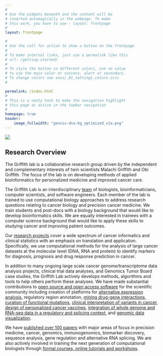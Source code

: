 ```yaml
---
#
# Use the widgets beneath and the content will be
# inserted automagically in the webpage. To make
# this work, you have to use › layout: frontpage
#
layout: frontpage

#
# Use the call for action to show a button on the frontpage
#
# To make internal links, just use a permalink like this
# url: /getting-started/
#
# To style the button in different colors, use no value
# to use the main color or success, alert or secondary.
# To change colors see sass/_01_settings_colors.scss
#

permalink: /index.html
#
# This is a nasty hack to make the navigation highlight
# this page as active in the topbar navigation
#
homepage: true
header:
    image_fullwidth: "genvis-dna-bg_optimized_v1a.png"
---
```


<div class="row">
  <div class="small-12 columns">
    <img src="/assets/img/lab_photo_Dec2017_cropped_v2.jpg">
  </div>
</div>

## Research Overview
The Griffith lab is a collaborative research group driven by the independent and complementary interests of twin scientists Malachi Griffith and Obi Griffith. The focus of the lab is on developing methods of applied bioinformatics for personalized medicine and improved cancer care.

The Griffith Lab is an interdisciplinary [team](/team/) of biologists, bioinformaticians, computer scientists, and software engineers. Each member of the lab is trained to use computational biology approaches to address research questions relating to cancer biology and precision cancer medicine. We train students and post-docs with a biology background that would like to develop bioinformatics skills. We are equally interested in trainees with a computer science background that would like to apply these skills to studying cancer and improving patient outcomes.

Our [research projects](/research/) cover a wide spectrum of cancer informatics and clinical statistics with an emphasis on translation and application. Specifically, we use computational methods for the analysis of large cancer datasets at the molecular level (DNA, RNA and protein) to identify markers for diagnosis, prognosis and drug response prediction in cancer.

In addition to many ongoing large scale cancer genome/transcriptome data analysis projects, clinical trial data analyses, and Genomics Tumor Board case studies, the Griffith Lab actively develops methods, algorithms and tools to help others perform these analyses. We have made substantial contributions to [open source and open access software](/software/) for the scientific community including creation of platforms for [alternative expression analysis](http://alexaplatform.org), regulatory region annotation, [mining drug-gene interactions](http://dgidb.org), [curation of functional mutations](http://docm.info), [clinical interpretation of variants in cancer](http://civicdb.org), [design of personalized cancer vaccines](http://pvactools.org), [integration of whole genome and RNA-seq data in a regulatory and splicing context](http://regtools.org), and [genomic data visualization](https://bioconductor.org/packages/release/bioc/html/GenVisR.html).

We have [published over 100 papers](/publications/) with major areas of focus in precision medicine, cancer, genomics, immunogenomics, biomarker discovery, sequence analysis, gene regulation and alternative RNA splicing. We are also actively involved in training the next generation of computational biologists through [formal courses, online tutorials and workshops](/teaching/).
